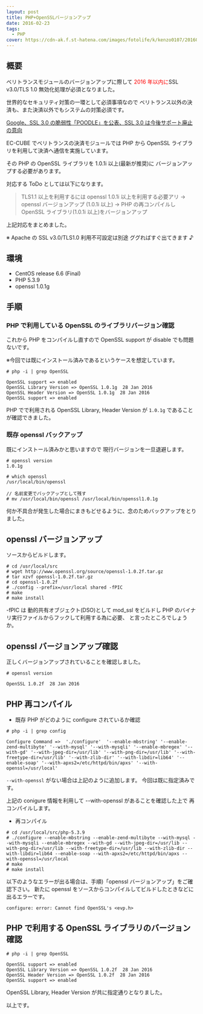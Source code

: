 ```yaml
---
layout: post
title: PHP+OpenSSLバージョンアップ
date: 2016-02-23
tags:
  - PHP
cover: https://cdn-ak.f.st-hatena.com/images/fotolife/k/kenzo0107/20160222/20160222184453.jpg
---
```


## 概要

ベリトランスモジュールのバージョンアップに際して
<font color='red'>2016 年以内に</font>SSL v3.0/TLS 1.0 無効化処理が必須となりました。

世界的なセキュリティ対策の一環として必須事項なので
ベリトランス以外の決済も、また決済以外でもシステムの対策必須です。

[Google、SSL 3.0 の脆弱性「POODLE」を公表、SSL 3.0 は今後サポート廃止の意向](http://internet.watch.impress.co.jp/docs/news/20141015_671482.html)

EC-CUBE でベリトランスの決済モジュールでは
PHP から OpenSSL ライブラリを利用して決済へ通信を実施しています。

その PHP の OpenSSL ライブラリを 1.0.1i 以上(最新が推奨)に
バージョンアップする必要があります。

対応する ToDo としては以下になります。

> TLS1.1 以上を利用するには openssl 1.0.1i 以上を利用する必要アリ
> → openssl バージョンアップ (1.0.1i 以上)
> → PHP の再コンパイルし OpenSSL ライブラリ(1.0.1i 以上)をバージョンアップ

上記対応をまとめました。

※ Apache の SSL v3.0/TLS1.0 利用不可設定は別途
ググればすぐ出てきます ♪

## 環境

- CentOS release 6.6 (Final)
- PHP 5.3.9
- openssl 1.0.1g

## 手順

### PHP で利用している OpenSSL のライブラリバージョン確認

これから PHP をコンパイルし直すので
OpenSSL support が disable でも問題ないです。

※今回では既にインストール済みであるというケースを想定しています。

```
# php -i | grep OpenSSL

OpenSSL support => enabled
OpenSSL Library Version => OpenSSL 1.0.1g  28 Jan 2016
OpenSSL Header Version => OpenSSL 1.0.1g  28 Jan 2016
OpenSSL support => enabled
```

PHP でで利用される OpenSSL Library, Header Version が `1.0.1g` であることが確認できました。

### 既存 openssl バックアップ

既にインストール済みかと思いますので
現行バージョンを一旦退避します。

```
# openssl version
1.0.1g

# which openssl
/usr/local/bin/openssl

// 名前変更でバックアップとして残す
# mv /usr/local/bin/openssl /usr/local/bin/openssl1.0.1g
```

何か不具合が発生した場合にまきもどせるように、念のためバックアップをとりました。

## openssl バージョンアップ

ソースからビルドします。

```
# cd /usr/local/src
# wget http://www.openssl.org/source/openssl-1.0.2f.tar.gz
# tar xzvf openssl-1.0.2f.tar.gz
# cd openssl-1.0.2f
# ./config --prefix=/usr/local shared -fPIC
# make
# make install
```

-fPIC は 動的共有オブジェクト(DSO)として mod_ssl をビルドし
PHP のバイナリ実行ファイルからフックして利用する為に必要、
と言ったところでしょうか。

## openssl バージョンアップ確認

正しくバージョンアップされていることを確認しました。

```
# openssl version

OpenSSL 1.0.2f  28 Jan 2016
```

## PHP 再コンパイル

- 既存 PHP がどのように configure されているか確認

```
# php -i | grep config

Configure Command =>  './configure'  '--enable-mbstring' '--enable-zend-multibyte' '--with-mysql' '--with-mysqli' '--enable-mbregex' '--with-gd' '--with-jpeg-dir=/usr/lib' '--with-png-dir=/usr/lib' '--with-freetype-dir=/usr/lib' '--with-zlib-dir' '--with-libdir=lib64' '--enable-soap' '--with-apxs2=/etc/httpd/bin/apxs' '--with-openssl=/usr/local'
```

`--with-openssl` がない場合は上記のように追加します。
今回は既に指定済みです。

上記の conigure 情報を利用して
--with-openssl があることを確認した上で
再コンパイルします。

- 再コンパイル

```
# cd /usr/local/src/php-5.3.9
# ./configure --enable-mbstring --enable-zend-multibyte --with-mysql --with-mysqli --enable-mbregex --with-gd --with-jpeg-dir=/usr/lib --with-png-dir=/usr/lib --with-freetype-dir=/usr/lib --with-zlib-dir --with-libdir=lib64 --enable-soap --with-apxs2=/etc/httpd/bin/apxs --with-openssl=/usr/local
# make
# make install
```

以下のようなエラーが出る場合は、手順)「openssl バージョンアップ」をご確認下さい。
新たに openssl をソースからコンパイルしてビルドしたときなどに出るエラーです。

```
configure: error: Cannot find OpenSSL's <evp.h>
```

## PHP で利用する OpenSSL ライブラリのバージョン確認

```
# php -i | grep OpenSSL

OpenSSL support => enabled
OpenSSL Library Version => OpenSSL 1.0.2f  28 Jan 2016
OpenSSL Header Version => OpenSSL 1.0.2f  28 Jan 2016
OpenSSL support => enabled
```

OpenSSL Library, Header Version が共に指定通りとなりました。

以上です。
